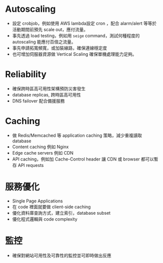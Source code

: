# Autoscaling
* 設定 crobjob，例如使用 AWS lambda設定 cron ，配合 alarm/alert 等等於活動期間前預先 scale out，應付流量。
* 事先透過 load testing，例如用 `seige` command，測試何種程度的 autoscaling 能應付百倍之流量。
* 事先申請拓寬頻寬，或加裝線路，確保連線穩定度
* 也可增加伺服器資源做 Vertical Scaling 確保單機處理能力足夠。

# Reliability
* 確保跨時區高可用性架構預防災害發生
* database replicas, 跨時區高可用性
* DNS failover 配合備援服務

# Caching
* 做 Redis/Memcached 等 application caching 策略，減少重複讀取 database
* Content caching 例如 Nginx
* Edge cache servers 例如 CDN
* API caching，例如加 Cache-Control header 讓 CDN 或 browser 都可以暫存 API requests

# 服務優化
* Single Page Applications
* 在 code 裡面就要做 client-side caching
* 優化資料庫查詢方式，建立索引，database subset
* 優化程式邏輯與 code complexity

# 監控
* 確保對網站可用性及可靠性的監控並可即時做出反應